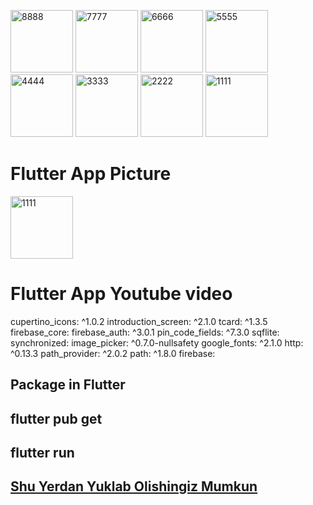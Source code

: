 <a href="https://ibb.co/9ndpsPB"><img src="https://i.ibb.co/sjXgy7c/8888.jpg" alt="8888" border="0" width=100></a>
<a href="https://ibb.co/nrGMY92"><img src="https://i.ibb.co/ZdjzF5s/7777.jpg" alt="7777" border="0" width=100></a>
<a href="https://ibb.co/Vt8ZdDN"><img src="https://i.ibb.co/HVQs0Y2/6666.jpg" alt="6666" border="0" width=100></a>
<a href="https://ibb.co/F77khSZ"><img src="https://i.ibb.co/WKKNHb8/5555.jpg" alt="5555" border="0" width=100></a>
<a href="https://ibb.co/WzKTZtC"><img src="https://i.ibb.co/M1NXr6d/4444.jpg" alt="4444" border="0" width=100></a>
<a href="https://ibb.co/mFzbV3J"><img src="https://i.ibb.co/3Yh49n1/3333.jpg" alt="3333" border="0" width=100></a>
<a href="https://ibb.co/FH5S7ny"><img src="https://i.ibb.co/jJyc4HQ/2222.jpg" alt="2222" border="0" width=100></a>
<a href="https://ibb.co/Hg2jy52"><img src="https://i.ibb.co/nk0Fyx0/1111.jpg" alt="1111" border="0" width=100></a>
# Flutter App Picture

[<a href="https://ibb.co/Hg2jy52"><img src="https://i.ibb.co/nk0Fyx0/1111.jpg" alt="1111" border="0" width=100></a>](https://youtu.be/y2IE4eXCtCE)

# Flutter App Youtube video

  cupertino_icons: ^1.0.2
  introduction_screen: ^2.1.0
  tcard: ^1.3.5
  firebase_core:
  firebase_auth: ^3.0.1
  pin_code_fields: ^7.3.0
  sqflite:
  synchronized:
  image_picker: ^0.7.0-nullsafety
  google_fonts: ^2.1.0
  http: ^0.13.3
  path_provider: ^2.0.2
  path: ^1.8.0
  firebase:
  
## Package in Flutter

## flutter pub get
## flutter run

## [Shu Yerdan Yuklab Olishingiz Mumkun](https://github.com/lordmax777/ExaminDanLavha/blob/main/app-release.apk)

